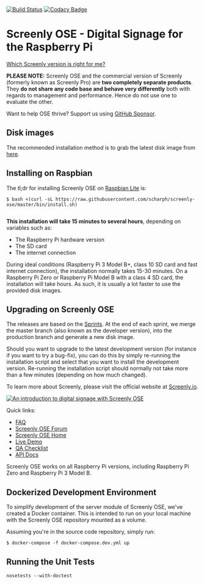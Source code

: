 [![Build Status](https://travis-ci.org/Screenly/screenly-ose.svg?branch=master)](https://travis-ci.org/Screenly/screenly-ose)
[![Codacy Badge](https://api.codacy.com/project/badge/Grade/5905ebcf4aab4220ad9fdf3fb679c49d)](https://www.codacy.com/app/vpetersson/screenly-ose?utm_source=github.com&amp;utm_medium=referral&amp;utm_content=Screenly/screenly-ose&amp;utm_campaign=Badge_Grade)

# Screenly OSE - Digital Signage for the Raspberry Pi

[Which Screenly version is right for me?](https://www.screenly.io/screenly-ose-vs-pro/)

**PLEASE NOTE:** Screenly OSE and the commercial version of Screenly (formerly known as Screenly Pro) are **two completely separate products**. They **do not share any code base and behave very differently** both with regards to management and performance. Hence do not use one to evaluate the other.

Want to help OSE thrive? Support us using [GitHub Sponsor](https://github.com/sponsors/Screenly).

## Disk images

The recommended installation method is to grab the latest disk image from [here](https://github.com/Screenly/screenly-ose/releases).

## Installing on Raspbian

The tl;dr for installing Screenly OSE on [Raspbian Lite](https://www.raspberrypi.org/downloads/raspbian/) is:

```
$ bash <(curl -sL https://raw.githubusercontent.com/scharph/screenly-ose/master/bin/install.sh)


```

**This installation will take 15 minutes to several hours**, depending on variables such as:

 * The Raspberry Pi hardware version
 * The SD card
 * The internet connection

During ideal conditions (Raspberry Pi 3 Model B+, class 10 SD card and fast internet connection), the installation normally takes 15-30 minutes. On a Raspberry Pi Zero or Raspberry Pi Model B with a class 4 SD card, the installation will take hours. As such, it is usually a lot faster to use the provided disk images.

## Upgrading on Screenly OSE

The releases are based on the [Sprints](https://github.com/Screenly/screenly-ose/projects). At the end of each sprint, we merge the master branch (also known as the developer version), into the production branch and generate a new disk image.

Should you want to upgrade to the latest development version (for instance if you want to try a bug-fix), you can do this by simply re-running the installation script and select that you want to install the development version. Re-running the installation script should normally not take more than a few minutes (depending on how much changed).

To learn more about Screenly, please visit the official website at [Screenly.io](http://www.screenly.io).

[![An introduction to digital signage with Screenly OSE](http://img.youtube.com/vi/FQte5yP0azE/0.jpg)](http://www.youtube.com/watch?v=FQte5yP0azE)

Quick links:

 * [FAQ](https://support.screenly.io/hc/en-us/categories/360002606694-OSE)
 * [Screenly OSE Forum](https://forums.screenly.io/c/screenly-ose)
 * [Screenly OSE Home](https://www.screenly.io/ose/)
 * [Live Demo](https://ose.demo.screenlyapp.com/)
 * [QA Checklist](https://github.com/Screenly/screenly-ose/blob/master/docs/qa-checklist.md)
 * [API Docs](https://ose.demo.screenlyapp.com/api/docs/)

Screenly OSE works on all Raspberry Pi versions, including Raspberry Pi Zero and Raspberry Pi 3 Model B.

## Dockerized Development Environment

To simplify development of the server module of Screenly OSE, we've created a Docker container. This is intended to run on your local machine with the Screenly OSE repository mounted as a volume.

Assuming you're in the source code repository, simply run:

```
$ docker-compose -f docker-compose.dev.yml up
```

## Running the Unit Tests

    nosetests --with-doctest
